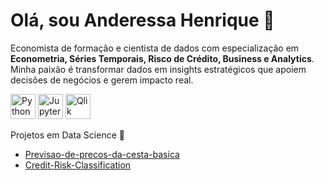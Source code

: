 # Olá, sou Anderessa Henrique 👋

Economista de formação e cientista de dados com especialização em **Econometria, Séries Temporais, Risco de Crédito, Business e Analytics**. Minha paixão é transformar dados em insights estratégicos que apoiem decisões de negócios e gerem impacto real.

<img src="https://cdn.jsdelivr.net/gh/devicons/devicon/icons/python/python-original.svg" alt="Python" width="40"/> 
<img src="https://cdn.jsdelivr.net/gh/devicons/devicon/icons/jupyter/jupyter-original.svg" alt="Jupyter" width="40"/> 
<img src="https://upload.wikimedia.org/wikipedia/commons/4/42/Qlik_logo.svg" alt="Qlik Sense" width="40"/>

Projetos em Data Science 🎲

- [Previsao-de-precos-da-cesta-basica](https://github.com/Andressaach/Previsao-de-precos-da-cesta-basica)
- [Credit-Risk-Classification](https://github.com/Andressaach/Credit-Risk-Classification)
